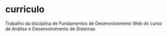 # curriculo
Trabalho da disciplina de Fundamentos de Desenvolvimento Web do curso de Análise e Desenvolvimento de Sistemas
